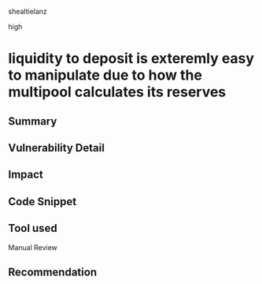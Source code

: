 shealtielanz

high

# liquidity to deposit is exteremly easy to manipulate due to how the multipool calculates its reserves

## Summary

## Vulnerability Detail

## Impact

## Code Snippet

## Tool used

Manual Review

## Recommendation
